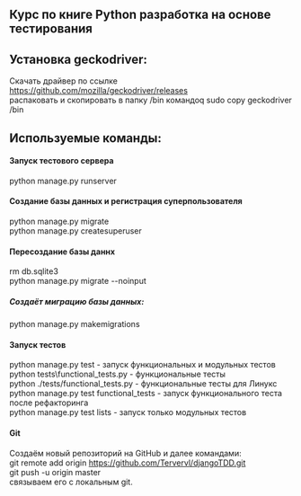## Курс по книге Python разработка на основе тестирования

## Установка geckodriver:

Скачать драйвер по ссылке https://github.com/mozilla/geckodriver/releases  
распаковать и скопировать в папку /bin командоq sudo copy geckodriver /bin

## Используемые команды:

#### Запуск тестового сервера

python manage.py runserver

#### Создание базы данных и регистрация суперпользователя

python manage.py migrate  
python manage.py createsuperuser

#### Пересоздание базы даннх

rm db.sqlite3  
python manage.py migrate --noinput

##### Создаёт миграцию базы данных:  

python manage.py makemigrations 

#### Запуск тестов

python manage.py test - запуск функциональных и модульных тестов  
python tests\functional_tests.py - функциональные тесты  
python ./tests/functional_tests.py - функциональные тесты для Линукс  
python manage.py test functional_tests - запуск функционального теста после рефакторинга  
python manage.py test lists - запуск только модульных тестов

#### Git

Создаём новый репозиторий на GitHub и далее командами:  
git remote add origin https://github.com/Tervervl/djangoTDD.git  
git push -u origin master  
связываем его с локальным git.